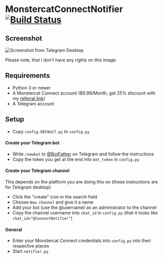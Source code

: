 # MonstercatConnectNotifier [![Build Status](https://travis-ci.org/z3ntu/MonstercatConnectNotifier.svg)](https://travis-ci.org/z3ntu/MonstercatConnectNotifier)

## Screenshot
![Screenshot from Telegram Desktop](http://i.imgur.com/zTHVQKk.png)

Please note, that I don't have any rights on this image.

## Requirements
- Python 3 or newer
- A Monstercat Connect account ($9.99/Month, get 25% discount with my [referral link](https://connect.monstercat.com/#referral/NJvESmuF46kl
))
- A Telegram account

## Setup
- Copy `config.DEFAULT.py` to `config.py`

#### Create your Telegram bot
  - Write `/newbot` to [@BotFather](http://telegram.me/botfather) on Telegram and follow the instructions
  - Copy the token you get at the end into `bot_token` in `config.py`

#### Create your Telegram channel
This depends on the platform you are doing this on (these instructions are for Telegram desktop)
- Click the "create" icon in the search field
- Choose `New channel` and give it a name
- Add your bot (use the @username) as an administrator to the channel
- Copy the channel username into `chat_id` in `config.py` (that it looks like `chat_id="@ConnectNotifier"`)

#### General
- Enter your Monstercat Connect credentials into `config.py` into their respective places
- Start `notifier.py`
